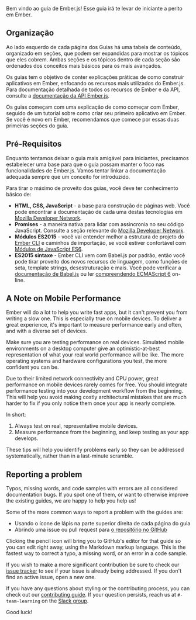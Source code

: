 Bem vindo ao guia de Ember.js! Esse guia irá te levar de iniciante a perito em Ember.

## Organização

Ao lado esquerdo de cada página dos Guias há uma tabela de conteúdo, organizado em seções, que podem ser expandidas para mostrar os tópicos que eles cobrem. Ambas seções e os tópicos dentro de cada seção são ordenados dos conceitos mais básicos para os mais avançados.

Os guias tem o objetivo de conter explicações práticas de como construir aplicativos em Ember, enfocando os recursos mais utilizados do Ember.js. Para documentação detalhada de todos os recursos de Ember e da API, consulte a [documentação da API Ember.js](http://emberjs.com/api/).

Os guias começam com uma explicação de como começar com Ember, seguido de um tutorial sobre como criar seu primeiro aplicativo em Ember. Se você é novo em Ember, recomendamos que comece por essas duas primeiras seções do guia.

## Pré-Requisitos

Enquanto tentamos deixar o guia mais amigável para iniciantes, precisamos estabelecer uma base para que o guia possam manter o foco nas funcionalidades de Ember.js. Vamos tentar linkar a documentação adequada sempre que um conceito for introduzido.

Para tirar o máximo de proveito dos guias, você deve ter conhecimento básico de:

* **HTML, CSS, JavaScript** - a base para construção de páginas web. Você pode encontrar a documentação de cada uma destas tecnologias em [Mozilla Developer Network](https://developer.mozilla.org/en-US/docs/Web).
* **Promises** - a maneira nativa para lidar com assincronia no seu código JavaScript. Consulte a seção relevante do [Mozilla Developer Network](https://developer.mozilla.org/en-US/docs/Web/JavaScript/Reference/Global_Objects/Promise).
* **Módulos ES2015** - você vai entender melhor a estrutura de projeto do [Ember CLI](https://ember-cli.com/) e caminhos de importação, se você estiver confortável com [Módulos de JavaScript ES6](http://jsmodules.io/).
* **ES2015 sintaxe** - Ember CLI vem com Babel.js por padrão, então você pode tirar proveito dos novos recursos de linguagem, como funções de seta, template strings, desestruturação e mais. Você pode verificar a [documentação de Babel.js](https://babeljs.io/docs/learn-es2015/) ou ler [compreendendo ECMAScript 6](https://leanpub.com/understandinges6/read) on-line.

## A Note on Mobile Performance

Ember will do a lot to help you write fast apps, but it can't prevent you from writing a slow one. This is especially true on mobile devices. To deliver a great experience, it's important to measure performance early and often, and with a diverse set of devices.

Make sure you are testing performance on real devices. Simulated mobile environments on a desktop computer give an optimistic-at-best representation of what your real world performance will be like. The more operating systems and hardware configurations you test, the more confident you can be.

Due to their limited network connectivity and CPU power, great performance on mobile devices rarely comes for free. You should integrate performance testing into your development workflow from the beginning. This will help you avoid making costly architectural mistakes that are much harder to fix if you only notice them once your app is nearly complete.

In short:

  1. Always test on real, representative mobile devices.
  2. Measure performance from the beginning, and keep testing as your app develops.

These tips will help you identify problems early so they can be addressed systematically, rather than in a last-minute scramble.

## Reporting a problem

Typos, missing words, and code samples with errors are all considered documentation bugs. If you spot one of them, or want to otherwise improve the existing guides, we are happy to help you help us!

Some of the more common ways to report a problem with the guides are:

* Usando o ícone de lápis na parte superior direita de cada página do guia
* Abrindo uma issue ou pull request para [o repositório no GitHub](https://github.com/emberjs/guides/)

Clicking the pencil icon will bring you to GitHub's editor for that guide so you can edit right away, using the Markdown markup language. This is the fastest way to correct a typo, a missing word, or an error in a code sample.

If you wish to make a more significant contribution be sure to check our [issue tracker](https://github.com/emberjs/guides/issues) to see if your issue is already being addressed. If you don't find an active issue, open a new one.

If you have any questions about styling or the contributing process, you can check out our [contributing guide](https://github.com/emberjs/guides/blob/master/CONTRIBUTING.md). If your question persists, reach us at `#-team-learning` on the [Slack group](https://ember-community-slackin.herokuapp.com/).

Good luck!
